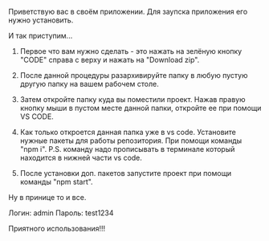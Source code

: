 Приветствую вас в своём приложении. 
Для заупска приложения его нужно установить.

И так приступим...

1. Первое что вам нужно сделать - это нажать на зелёную кнопку "CODE" справа с верху и нажать на "Download zip".

2. После данной процедуры разархивируйте папку в любую пустую другую папку на вашем рабочем столе.

3. Затем откройте папку куда вы поместили проект. Нажав правую кнопку мыши в пустом месте данной папки, откройте ее при помощи VS CODE.

4. Как только откроется данная папка уже в vs code. Установите нужные пакеты для работы репозитория. При помощи команды "npm i".
P.S. команду надо прописывать в терминале который находится в нижней части vs code.

5. После установки доп. пакетов запустите проект при помощи команды "npm start".

Ну в принице то и все. 

Логин: admin Пароль: test1234

Приятного использования!!!
